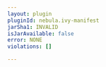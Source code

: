 ```yaml
---
layout: plugin
pluginId: nebula.ivy-manifest
jarSha1: INVALID
isJarAvailable: false
error: NONE
violations: []

---
```

